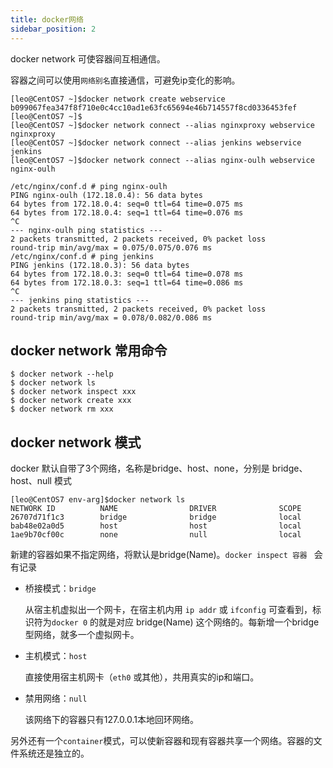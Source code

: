 ```yaml
---
title: docker网络
sidebar_position: 2 
---
```




docker network 可使容器间互相通信。

容器之间可以使用`网络别名`直接通信，可避免ip变化的影响。

```shell
[leo@CentOS7 ~]$docker network create webservice
b099067fea347f8f710e0c4cc10ad1e63fc65694e46b714557f8cd0336453fef
[leo@CentOS7 ~]$
[leo@CentOS7 ~]$docker network connect --alias nginxproxy webservice nginxproxy
[leo@CentOS7 ~]$docker network connect --alias jenkins webservice jenkins
[leo@CentOS7 ~]$docker network connect --alias nginx-oulh webservice nginx-oulh
```

```shell
/etc/nginx/conf.d # ping nginx-oulh
PING nginx-oulh (172.18.0.4): 56 data bytes
64 bytes from 172.18.0.4: seq=0 ttl=64 time=0.075 ms
64 bytes from 172.18.0.4: seq=1 ttl=64 time=0.076 ms
^C
--- nginx-oulh ping statistics ---
2 packets transmitted, 2 packets received, 0% packet loss
round-trip min/avg/max = 0.075/0.075/0.076 ms
/etc/nginx/conf.d # ping jenkins
PING jenkins (172.18.0.3): 56 data bytes
64 bytes from 172.18.0.3: seq=0 ttl=64 time=0.078 ms
64 bytes from 172.18.0.3: seq=1 ttl=64 time=0.086 ms
^C
--- jenkins ping statistics ---
2 packets transmitted, 2 packets received, 0% packet loss
round-trip min/avg/max = 0.078/0.082/0.086 ms
```

## docker network 常用命令

```shell
$ docker network --help
$ docker network ls
$ docker network inspect xxx
$ docker network create xxx
$ docker network rm xxx
```



## docker network 模式

docker 默认自带了3个网络，名称是bridge、host、none，分别是 bridge、host、null 模式

```shell
[leo@CentOS7 env-arg]$docker network ls
NETWORK ID          NAME                DRIVER              SCOPE
26707d71f1c3        bridge              bridge              local
bab48e02a0d5        host                host                local
1ae9b70cf00c        none                null                local
```

新建的容器如果不指定网络，将默认是bridge(Name)。`docker inspect 容器 ` 会有记录

- 桥接模式：`bridge`

  从宿主机虚拟出一个网卡，在宿主机内用 `ip addr` 或 `ifconfig` 可查看到，标识符为`docker 0` 的就是对应 bridge(Name) 这个网络的。每新增一个bridge型网络，就多一个虚拟网卡。

- 主机模式：`host`

  直接使用宿主机网卡（`eth0` 或其他），共用真实的ip和端口。

- 禁用网络：`null`

  该网络下的容器只有127.0.0.1本地回环网络。

另外还有一个`container`模式，可以使新容器和现有容器共享一个网络。容器的文件系统还是独立的。

